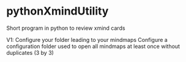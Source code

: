 # pythonXmindUtility
Short program in python to review xmind cards

V1: 
Configure your folder leading to your mindmaps
Configure a configuration folder used to open all mindmaps at least once without duplicates (3 by 3)
